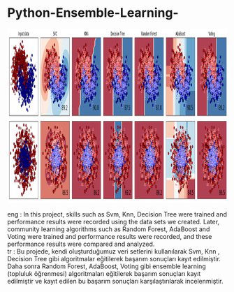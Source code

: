 # Python-Ensemble-Learning-

<img src = "ensemble_learning.png"  height=400 ></img></br>

<p>
eng : In this project, skills such as Svm, Knn, Decision Tree were trained and performance results were recorded using the data sets we created. Later, community learning algorithms such as Random Forest, AdaBoost and Voting were trained and performance results were recorded, and these performance results were compared and analyzed. </br>
tr : Bu projede, kendi oluşturduğumuz veri setlerini kullanılarak  Svm, Knn , Decision Tree gibi algoritmalar eğitilerek başarım sonuçları kayıt edilmiştir. Daha sonra Random Forest, AdaBoost, Voting gibi ensemble learning (topluluk öğrenmesi) algoritmaları eğitilerek başarım sonuçları kayıt edilmiştir ve kayıt edilen bu başarım sonuçları karşılaştırılarak incelenmiştir. 
</p>
